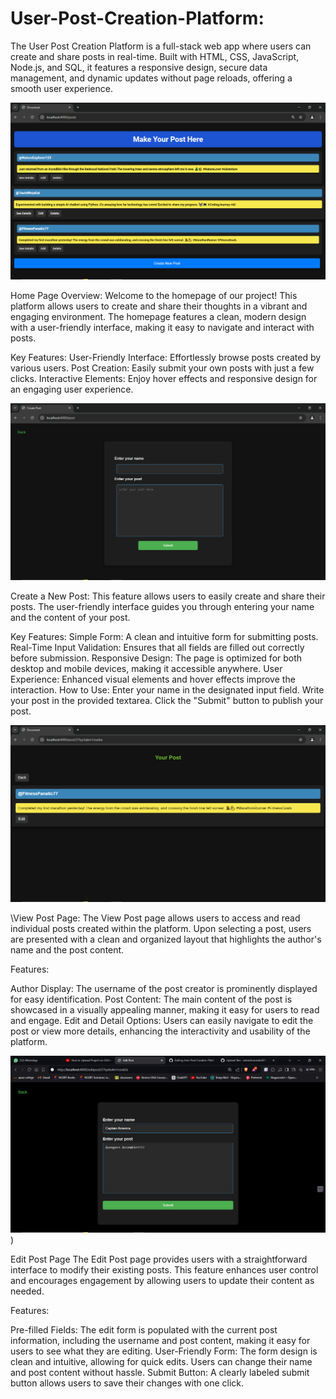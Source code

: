 # User-Post-Creation-Platform:
The User Post Creation Platform is a full-stack web app where users can create and share posts in real-time. Built with HTML, CSS, JavaScript, Node.js, and SQL, it features a responsive design, secure data management, and dynamic updates without page reloads, offering a smooth user experience.

![Alt text](https://github.com/ratneshnamdeo0207/User-Post-Creation-Platform/blob/main/Home%20Page.png?raw=true)

Home Page Overview:
Welcome to the homepage of our project! This platform allows users to create and share their thoughts in a vibrant and engaging environment. The homepage features a clean, modern design with a user-friendly interface, making it easy to navigate and interact with posts.

Key Features:
User-Friendly Interface: Effortlessly browse posts created by various users.
Post Creation: Easily submit your own posts with just a few clicks.
Interactive Elements: Enjoy hover effects and responsive design for an engaging user experience.

![Alt text](https://github.com/ratneshnamdeo0207/User-Post-Creation-Platform/blob/main/Create%20new%20post.png?raw=true)

Create a New Post:
This feature allows users to easily create and share their posts. The user-friendly interface guides you through entering your name and the content of your post.

Key Features:
Simple Form: A clean and intuitive form for submitting posts.
Real-Time Input Validation: Ensures that all fields are filled out correctly before submission.
Responsive Design: The page is optimized for both desktop and mobile devices, making it accessible anywhere.
User Experience: Enhanced visual elements and hover effects improve the interaction.
How to Use:
Enter your name in the designated input field.
Write your post in the provided textarea.
Click the "Submit" button to publish your post.

![Alt text](https://github.com/ratneshnamdeo0207/User-Post-Creation-Platform/blob/main/View%20Post.png?raw=true)

\View Post Page:
The View Post page allows users to access and read individual posts created within the platform. Upon selecting a post, users are presented with a clean and organized layout that highlights the author's name and the post content.

Features:

Author Display: The username of the post creator is prominently displayed for easy identification.
Post Content: The main content of the post is showcased in a visually appealing manner, making it easy for users to read and engage.
Edit and Detail Options: Users can easily navigate to edit the post or view more details, enhancing the interactivity and usability of the platform.

![Alt text](https://github.com/ratneshnamdeo0207/User-Post-Creation-Platform/blob/main/Edit%20Page.png?raw=true))

Edit Post Page
The Edit Post page provides users with a straightforward interface to modify their existing posts. This feature enhances user control and encourages engagement by allowing users to update their content as needed.

Features:

Pre-filled Fields: The edit form is populated with the current post information, including the username and post content, making it easy for users to see what they are editing.
User-Friendly Form: The form design is clean and intuitive, allowing for quick edits. Users can change their name and post content without hassle.
Submit Button: A clearly labeled submit button allows users to save their changes with one click.
